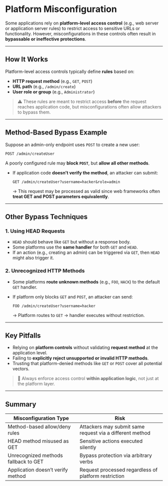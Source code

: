 # Platform Misconfiguration

Some applications rely on **platform-level access control** (e.g., web server or application server rules) to restrict access to sensitive URLs or functionality. However, misconfigurations in these controls often result in **bypassable or ineffective protections**.

---

## How It Works

Platform-level access controls typically define **rules** based on:

- **HTTP request method** (e.g., `GET`, `POST`)
- **URL path** (e.g., `/admin/create`)
- **User role or group** (e.g., `Administrator`)

> ⚠️ These rules are meant to restrict access **before** the request reaches application code, but misconfigurations often allow attackers to bypass them.

---

## Method-Based Bypass Example

Suppose an admin-only endpoint uses `POST` to create a new user:

```
POST /admin/createUser
```

A poorly configured rule may **block `POST`**, but **allow all other methods**.

- If application code **doesn’t verify the method**, an attacker can submit:
  
  ```
  GET /admin/createUser?username=hacker&role=admin
  ```

  → This request may be processed as valid since web frameworks often **treat GET and POST parameters equivalently**.

---

## Other Bypass Techniques

### 1. **Using HEAD Requests**

- `HEAD` should behave like `GET` but without a response body.
- Some platforms use the **same handler** for both `GET` and `HEAD`.
- If an action (e.g., creating an admin) can be triggered via `GET`, then `HEAD` might also trigger it.

### 2. **Unrecognized HTTP Methods**

- Some platforms **route unknown methods** (e.g., `FOO`, `HACK`) to the default `GET` handler.
- If platform only blocks `GET` and `POST`, an attacker can send:

  ```
  FOO /admin/createUser?username=hacker
  ```

  → Platform routes to `GET` → handler executes without restriction.

---

## Key Pitfalls

- Relying on **platform controls** without validating **request method** at the application level.
- Failing to **explicitly reject unsupported or invalid HTTP methods**.
- Trusting that platform-denied methods like `GET` or `POST` cover all potential vectors.

> 🔐 Always enforce access control **within application logic**, not just at the platform layer.

---

## Summary

| Misconfiguration Type              | Risk                                                       |
|------------------------------------|-------------------------------------------------------------|
| Method-based allow/deny rules      | Attackers may submit same request via a different method   |
| HEAD method misused as GET         | Sensitive actions executed silently                        |
| Unrecognized methods fallback to GET| Bypass protection via arbitrary verbs                     |
| Application doesn’t verify method  | Request processed regardless of platform restriction       |
